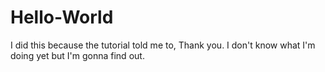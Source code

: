 # Hello-World
I did this because the tutorial told me to, Thank you.
I don't know what I'm doing yet but I'm gonna find out.
